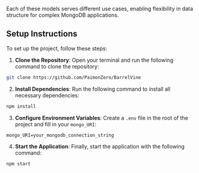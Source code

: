 Each of these models serves different use cases, enabling flexibility in data structure for complex MongoDB applications.
## Setup Instructions
To set up the project, follow these steps:
1. **Clone the Repository**:
Open your terminal and run the following command to clone the repository:
```bash
git clone https://github.com/PaimonZero/BarrelVine
```
2. **Install Dependencies**:
Run the following command to install all necessary dependencies:
```bash
npm install
```
3. **Configure Environment Variables**:
Create a `.env` file in the root of the project and fill in your `mongo_URI`:
```env
mongo_URI=your_mongodb_connection_string
```
4. **Start the Application**:
Finally, start the application with the following command:
```bash
npm start
```
